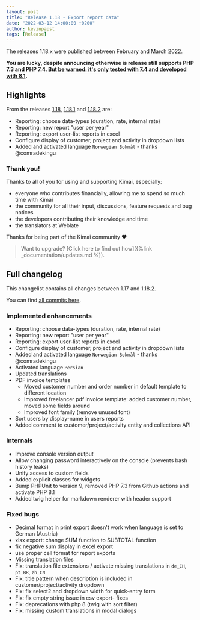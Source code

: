 ```yaml
---
layout: post
title: "Release 1.18 - Export report data"
date: "2022-03-12 14:00:00 +0200"
author: kevinpapst
tags: [Release]
---
```


The releases 1.18.x were published between February and March 2022.

**You are lucky, despite announcing otherwise is release still supports PHP 7.3 and PHP 7.4. [But be warned: it's only tested with 7.4 and developed with 8.1](https://www.kimai.org/blog/2021/sunsetting-php-7/).**

## Highlights 

From the releases [1.18](https://github.com/kevinpapst/kimai2/releases/tag/1.18), [1.18.1](https://github.com/kevinpapst/kimai2/releases/tag/1.18.1) and [1.18.2](https://github.com/kevinpapst/kimai2/releases/tag/1.18.2) are:
 
- Reporting: choose data-types (duration, rate, internal rate)
- Reporting: new report "user per year"
- Reporting: export user-list reports in excel
- Configure display of customer, project and activity in dropdown lists
- Added and activated language `Norwegian Bokmål` - thanks @comradekingu

### Thank you!

Thanks to all of you for using and supporting Kimai, especially:
- everyone who contributes financially, allowing me to spend so much time with Kimai
- the community for all their input, discussions, feature requests and bug notices
- the developers contributing their knowledge and time
- the translators at Weblate

Thanks for being part of the Kimai community ❤️

> Want to upgrade? [Click here to find out how]({%link _documentation/updates.md %}).

## Full changelog

This changelist contains all changes between 1.17 and 1.18.2.

You can find [all commits here](https://github.com/kevinpapst/kimai2/compare/1.17...1.18.2).

### Implemented enhancements

- Reporting: choose data-types (duration, rate, internal rate)
- Reporting: new report "user per year"
- Reporting: export user-list reports in excel
- Configure display of customer, project and activity in dropdown lists
- Added and activated language `Norwegian Bokmål` - thanks @comradekingu
- Activated language `Persian`
- Updated translations
- PDF invoice templates
    - Moved customer number and order number in default template to different location
    - Improved freelancer pdf invoice template: added customer number, moved some fields around
    - Improved font family (remove unused font)
- Sort users by display-name in users reports
- Added comment to customer/project/activity entity and collections API

### Internals

- Improve console version output
- Allow changing password interactively on the console (prevents bash history leaks)
- Unify access to custom fields
- Added explicit classes for widgets
- Bump PHPUnit to version 9, removed PHP 7.3 from Github actions and activate PHP 8.1
- Added twig helper for markdown renderer with header support

### Fixed bugs

- Decimal format in print export doesn't work when language is set to German \(Austria\)
- xlsx export: change SUM function to SUBTOTAL function
- fix negative sum display in excel export
- use proper cell format for report exports
- Missing translation files
- Fix: translation file extensions / activate missing translations in `de_CH`, `pt_BR`, `zh_CN`
- Fix: title pattern when description is included in customer/project/activity dropdown
- Fix: fix select2 and dropdown width for quick-entry form
- Fix: fix empty string issue in csv export- fixes
- Fix: deprecations with php 8 (twig with sort filter)
- Fix: missing custom translations in modal dialogs

